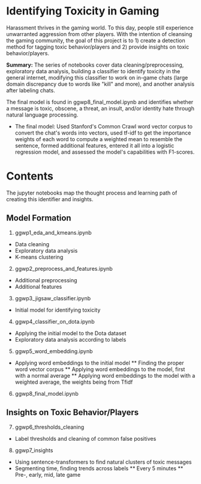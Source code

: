 # Identifying Toxicity in Gaming
Harassment thrives in the gaming world. To this day, people still experience unwarranted aggression from other players. With the intention of cleansing the gaming community, the goal of this project is to 1) create a detection method for tagging toxic behavior/players and 2) provide insights on toxic behavior/players.

**Summary:** The series of notebooks cover data cleaning/preprocessing, exploratory data analysis, building a classifier to identify toxicity in the general internet, modifying this classifier to work on in-game chats (large domain discrepancy due to words like "kill" and more), and another analysis after labeling chats.

The final model is found in ggwp8_final_model.ipynb and identifies whether a message is toxic, obscene, a threat, an insult, and/or identity hate through natural language processing.

* The final model: Used Stanford's Common Crawl word vector corpus to convert the chat's words into vectors, used tf-idf to get the importance weights of each word to compute a weighted mean to resemble the sentence, formed additional features, entered it all into a logistic regression model, and assessed the model's capabilities with F1-scores.

# Contents
The jupyter notebooks map the thought process and learning path of creating this identifier and insights.

## Model Formation
1. ggwp1_eda_and_kmeans.ipynb
* Data cleaning
* Exploratory data analysis
* K-means clustering
2. ggwp2_preprocess_and_features.ipynb
* Additional preprocessing
* Additional features
3. ggwp3_jigsaw_classifier.ipynb
* Initial model for identifying toxicity
4. ggwp4_classifier_on_dota.ipynb
* Applying the initial model to the Dota dataset
* Exploratory data analysis according to labels
5. ggwp5_word_embedding.ipynb
* Applying word embeddings to the initial model
** Finding the proper word vector corpus
** Applying word embeddings to the model, first with a normal average
** Applying word embeddings to the model with a weighted average, the weights being from Tfidf
6. ggwp8_final_model.ipynb
## Insights on Toxic Behavior/Players
7. ggwp6_thresholds_cleaning
* Label thresholds and cleaning of common false positives
8. ggwp7_insights
* Using sentence-transformers to find natural clusters of toxic messages
* Segmenting time, finding trends across labels
** Every 5 minutes
** Pre-, early, mid, late game
